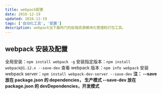 ```yaml
---
title: webpack配置
date: 2016-12-19
updated: 2016-12-19
tags: ['自动化工具', '配置']
description: webpack当下最热门的前端资源模块化管理和打包工具。
---
```


## webpack 安装及配置

全局安装：`npm install webpack -g`
安装指定版本：`npm install webpack@1.12.x --save-dev`
查看 webpack 版本：`npm info webpack`
安装 webpack server：`npm install webpack-dev-server --save-dev`
**注：
--save 放在 package.json 的 dependencies， 生产模式
--save-dev 放在 package.json 的 devDependencies，开发模式**
